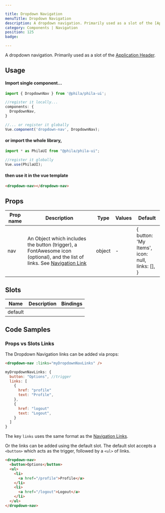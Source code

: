 ```yaml
---

title: Dropdown Navigation
menuTitle: Dropdown Navigation
description: A dropdown navigation. Primarily used as a slot of the [Application Header](/components/AppHeader).
category: Components | Navigation
position: 125
badge:

---
```


A dropdown navigation. Primarily used as a slot of the [Application Header](/components/AppHeader).

## Usage

#### Import single component...

```js
import { DropdownNav } from '@phila/phila-ui';

//register it locally...
components: {
  DropdownNav,
}

//... or register it globally
Vue.component('dropdown-nav', DropdownNav);
```

#### or import the whole library,

```js
import * as PhilaUI from "@phila/phila-ui";

//register it globally
Vue.use(PhilaUI);
```

#### then use it in the vue template

```html
<dropdown-nav></dropdown-nav>
```

## Props

| Prop name | Description                                                                                                                                     | Type   | Values | Default                                                       |
| --------- | ----------------------------------------------------------------------------------------------------------------------------------------------- | ------ | ------ | ------------------------------------------------------------- |
| nav       | An Object which includes the button (trigger), a FontAwesome icon (optional), and the list of links. See [Navigation Link](/components/NavLink) | object | -      | {<br> button: 'My Items',<br> icon: null,<br> links: [],<br>} |

## Slots

| Name    | Description | Bindings |
| ------- | ----------- | -------- |
| default |             |          |

## Code Samples

### Props vs Slots Links

The Dropdown Navigation links can be added via props:

```html
<dropdown-nav :links="myDropdownNavLinks" />
```

```js
myDropdownNavLinks: {
  button: "Options", //trigger
  links: [
    {
      href: "profile"
      text: "Profile",
    },
    {
      href: "logout"
      text: "Logout",
    }
  ]
}
```

<alert>The key `links` uses the same format as the [Navigation Links](/components/NavLinks).</alert>

Or the links can be added using the default slot. The default slot accepts a `<button>` which acts as the trigger, followed by a `<ul>` of links.

```html
<dropdown-nav>
  <button>Options</button>
  <ul>
    <li>
      <a href="/profile">Profile</a>
    </li>
    <li>
      <a href="/logout">Logout</a>
    </li>
  </ul>
</dropdown-nav>
```

